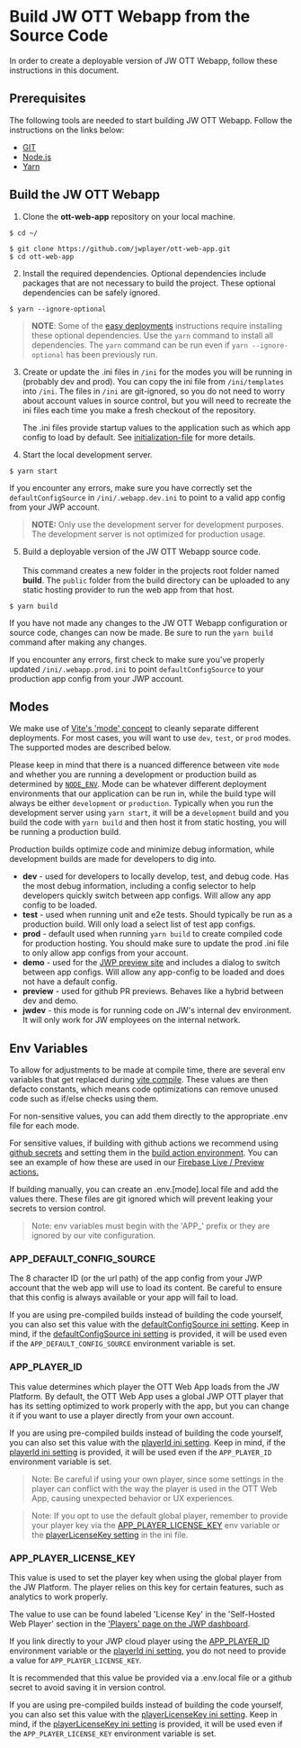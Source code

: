 # Build JW OTT Webapp from the Source Code

In order to create a deployable version of JW OTT Webapp, follow these instructions in this document.

## Prerequisites

The following tools are needed to start building JW OTT Webapp. Follow the instructions on the links below:

- [GIT](https://git-scm.com/)
- [Node.js](https://nodejs.org/)
- [Yarn](https://yarnpkg.com/)

## Build the JW OTT Webapp

1. Clone the **ott-web-app** repository on your local machine.

```shell
$ cd ~/

$ git clone https://github.com/jwplayer/ott-web-app.git
$ cd ott-web-app
```

2. Install the required dependencies. Optional dependencies include packages that are not necessary to build the project. These optional dependencies can be safely ignored.

```shell
$ yarn --ignore-optional
```

> **NOTE**: Some of the [easy deployments](easy-deployments.md) instructions require installing these optional dependencies. Use the `yarn` command to install all dependencies. The `yarn` command can be run even if `yarn --ignore-optional` has been previously run.

3. Create or update the .ini files in `/ini` for the modes you will be running in (probably dev and prod).
   You can copy the ini file from `/ini/templates` into `/ini`. The files in `/ini` are git-ignored, so you do not need to worry about account values in source control, but you will need to recreate the ini files each time you make a fresh checkout of the repository.

   The .ini files provide startup values to the application such as which app config to load by default. See [initialization-file](initialization-file.md) for more details.

4. Start the local development server.

```shell
$ yarn start
```

If you encounter any errors, make sure you have correctly set the `defaultConfigSource` in `/ini/.webapp.dev.ini` to point to a valid app config from your JWP account.

> **NOTE:** Only use the development server for development purposes. The development server is not optimized for production usage.

5. Build a deployable version of the JW OTT Webapp source code.<br /><br />This command creates a new folder in the projects root folder named **build**.
   The `public` folder from the build directory can be uploaded to any static hosting provider to run the web app from that host.

```shell
$ yarn build
```

If you have not made any changes to the JW OTT Webapp configuration or source code, changes can now be made. Be sure to run the `yarn build` command after making any changes.

If you encounter any errors, first check to make sure you've properly updated `/ini/.webapp.prod.ini` to point `defaultConfigSource` to your production app config from your JWP account.

## Modes

We make use of [Vite's 'mode' concept](https://vitejs.dev/guide/env-and-mode.html#modes) to cleanly separate different deployments.
For most cases, you will want to use `dev`, `test`, or `prod` modes. The supported modes are described below.

Please keep in mind that there is a nuanced difference between vite `mode` and whether you are running a development or production build as determined by [`NODE_ENV`](https://nodejs.dev/en/learn/nodejs-the-difference-between-development-and-production/).
Mode can be whatever different deployment environments that our application can be run in, while the build type will always be either `development` or `production`.
Typically when you run the development server using `yarn start`, it will be a `development` build and you build the code with `yarn build` and then host it from static hosting, you will be running a production build.

Production builds optimize code and minimize debug information, while development builds are made for developers to dig into.

- **dev** - used for developers to locally develop, test, and debug code. Has the most debug information, including a config selector to help developers quickly switch between app configs. Will allow any app config to be loaded.
- **test** - used when running unit and e2e tests. Should typically be run as a production build. Will only load a select list of test app configs.
- **prod** - default used when running `yarn build` to create compiled code for production hosting. You should make sure to update the prod .ini file to only allow app configs from your account.
- **demo** - used for the [JWP preview site](https://app-preview.jwplayer.com/) and includes a dialog to switch between app configs. Will allow any app-config to be loaded and does not have a default config.
- **preview** - used for github PR previews. Behaves like a hybrid between dev and demo.
- **jwdev** - this mode is for running code on JW's internal dev environment. It will only work for JW employees on the internal network.

## Env Variables

To allow for adjustments to be made at compile time, there are several env variables that get replaced during [vite compile](https://vitejs.dev/guide/env-and-mode.html#env-variables).
These values are then defacto constants, which means code optimizations can remove unused code such as if/else checks using them.

For non-sensitive values, you can add them directly to the appropriate .env file for each mode.

For sensitive values, if building with github actions we recommend using [github secrets](https://docs.github.com/en/actions/security-guides/encrypted-secrets) and setting them in the [build action environment](https://docs.github.com/en/actions/learn-github-actions/variables).
You can see an example of how these are used in our [Firebase Live / Preview actions.](https://github.com/jwplayer/ott-web-app/blob/develop/.github/workflows/firebase-live.yml#L14)

If building manually, you can create an .env.[mode].local file and add the values there. These files are git ignored which will prevent leaking your secrets to version control.

> Note: env variables must begin with the 'APP\_' prefix or they are ignored by our vite configuration.

### APP_DEFAULT_CONFIG_SOURCE

The 8 character ID (or the url path) of the app config from your JWP account that the web app will use to load its content. Be careful to ensure that this config is always available or your app will fail to load.

If you are using pre-compiled builds instead of building the code yourself, you can also set this value with the [defaultConfigSource ini setting](initialization-file.md#defaultconfigsource).
Keep in mind, if the [defaultConfigSource ini setting](initialization-file.md#defaultconfigsource) is provided, it will be used even if the `APP_DEFAULT_CONFIG_SOURCE` environment variable is set.

### APP_PLAYER_ID

This value determines which player the OTT Web App loads from the JW Platform.
By default, the OTT Web App uses a global JWP OTT player that has its setting optimized to work properly with the app, but you can change it if you want to use a player directly from your own account.

If you are using pre-compiled builds instead of building the code yourself, you can also set this value with the [playerId ini setting](initialization-file.md#playerid).
Keep in mind, if the [playerId ini setting](initialization-file.md#playerid) is provided, it will be used even if the `APP_PLAYER_ID` environment variable is set.

> Note: Be careful if using your own player, since some settings in the player can conflict with the way the player is used in the OTT Web App, causing unexpected behavior or UX experiences.

> Note: If you opt to use the default global player, remember to provide your player key via the [APP_PLAYER_LICENSE_KEY](#APP_PLAYER_LICENSE_KEY) env variable or the [playerLicenseKey setting](initialization-file.md#playerLicenseKey) in the ini file.

### APP_PLAYER_LICENSE_KEY

This value is used to set the player key when using the global player from the JW Platform.
The player relies on this key for certain features, such as analytics to work properly.

The value to use can be found labeled 'License Key' in the 'Self-Hosted Web Player' section in the ['Players' page on the JWP dashboard](https://dashboard.jwplayer.com/p/players).

If you link directly to your JWP cloud player using the [APP_PLAYER_ID](#app_player_id) environment variable or the [playerId ini setting](initialization-file.md#playerid), you do not need to provide a value for `APP_PLAYER_LICENSE_KEY`.

It is recommended that this value be provided via a .env.local file or a github secret to avoid saving it in version control.

If you are using pre-compiled builds instead of building the code yourself, you can also set this value with the [playerLicenseKey ini setting](initialization-file.md#playerLicenseKey).
Keep in mind, if the [playerLicenseKey ini setting](initialization-file.md#playerLicenseKey) is provided, it will be used even if the `APP_PLAYER_LICENSE_KEY` environment variable is set.
